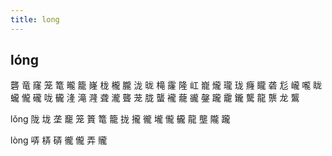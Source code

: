 ```yaml
---
title: long
---
```


## lóng
礱
竜
窿
笼
篭
曨
籠
嶐
栊
櫳
朧
泷
昽
槞
霳
隆
屸
巃
爖
瓏
珑
癃
矓
砻
尨
巄
嚨
眬
蠬
儱
礲
咙
龓
湰
滝
漋
聋
瀧
聾
茏
胧
蠪
襱
蘢
豅
鏧
躘
靇
鑨
驡
龍
龒
龙
鸗















lǒng
陇
垅
垄
竉
笼
篢
篭
籠
拢
攏
徿
壠
儱
龓
龍
壟
隴
躘




lòng
哢
梇
硦
徿
儱
弄
贚
